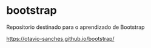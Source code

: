 # bootstrap
Repositorio destinado para o aprendizado de Bootstrap

https://otavio-sanches.github.io/bootstrap/
